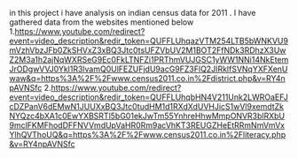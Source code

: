  in this project i have analysis on indian census data for 2011 . I have gathered data from the websites mentioned below
 1.https://www.youtube.com/redirect?event=video_description&redir_token=QUFFLUhqazVTM254LTB5bWNKVU9mVzhVbzJFb0ZkSHVxZ3xBQ3Jtc0tsUFZVbUV2M1BOT2FfNDk3RDhzX3UwZ2M3a1h2ajNqWXRSeG9Ec0FkLTNFZi1PRThmVUJGSC1yWW1NNi14NkEtemJrODgwVVJ0Ykl1R3lvamQ0UlFEZUFjdU9acG9FZ3FlQ2JIRklfSVNqYXFXenUwaw&q=https%3A%2F%2Fwww.census2011.co.in%2Fdistrict.php&v=RY4npAVNSfc
 2.https://www.youtube.com/redirect?event=video_description&redir_token=QUFFLUhqbHN4V211Unk2LWROaEFJcDZPanV6dEMwN1JUUXxBQ3Jtc0tudHM1d1RXdXdUVHJicS1wVl9xemdtZkNYQzc4bXA1c0EwYXBSRTl5bG01ekJwTm55YnhreHhwMmpONVR3blRXbU9mclFKMFhodDFFNVVmdUpVaHR0Rm9acVhKT3REUGZHeEtRRmNmVmVxYlhQVThoUQ&q=https%3A%2F%2Fwww.census2011.co.in%2Fliteracy.php&v=RY4npAVNSfc
 
